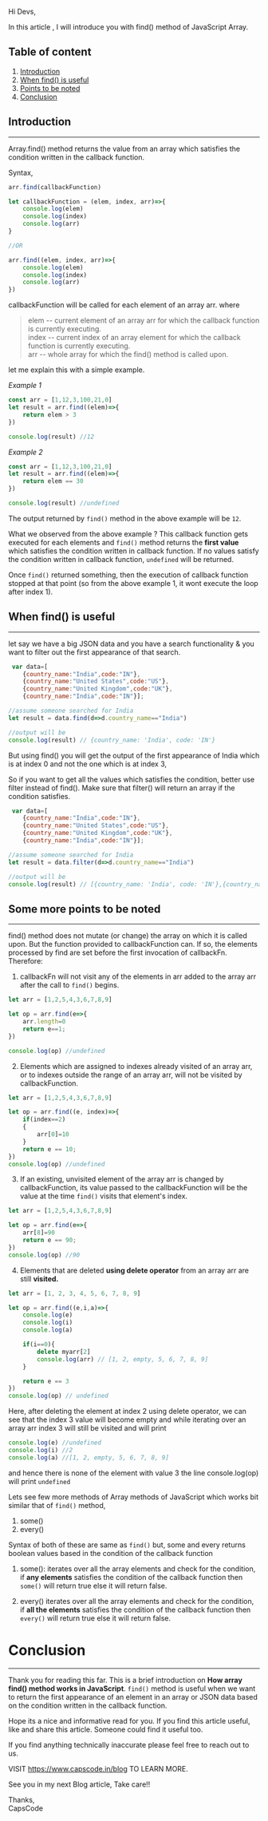 Hi Devs,

In this article , I will introduce you with find() method of JavaScript Array.

## Table of content
1. [Introduction](#introduction)
2. [When find() is useful](#when-find-is-useful)
3. [Points to be noted](#points-to-be-noted)
4. [Conclusion](#conclusion)


## Introduction <a name="introduction"></a>
---

Array.find() method returns the value from an array which satisfies the condition written in the callback function.

Syntax,

```js
arr.find(callbackFunction)

let callbackFunction = (elem, index, arr)=>{
    console.log(elem)
    console.log(index)
    console.log(arr)
}

//OR

arr.find((elem, index, arr)=>{
    console.log(elem)
    console.log(index)
    console.log(arr)
})
```

callbackFunction will be called for each element of an array arr.
where
>elem -- current element of an array arr for which the callback function is currently executing.\
index -- current index of an array element for which the callback function is currently executing.\
arr -- whole array for which the find() method is called upon.

let me explain this with a simple example.

*Example 1*
```js
const arr = [1,12,3,100,21,0]
let result = arr.find((elem)=>{
    return elem > 3
})

console.log(result) //12
```

*Example 2*
```js
const arr = [1,12,3,100,21,0]
let result = arr.find((elem)=>{
    return elem == 30
})

console.log(result) //undefined
```

The output returned by `find()` method in the above example will be `12`.

What we observed from the above example ?
This callback function gets executed for each elements and `find()` method returns the **first value** which satisfies the condition written in callback function.
If no values satisfy the condition written in callback function, `undefined` will be returned.




Once `find()` returned something, then the execution of callback function stopped at that point (so from the above example 1, it wont execute the loop after index 1).




## When find() is useful <a name="when-find-is-useful"></a> 
---

let say we have a big JSON data and you have a search functionality & you want to filter out the first appearance of that search.
```js
 var data=[
    {country_name:"India",code:"IN"},
    {country_name:"United States",code:"US"},
    {country_name:"United Kingdom",code:"UK"},
    {country_name:"India",code:"IN"}];

//assume someone searched for India
let result = data.find(d=>d.country_name=="India")

//output will be
console.log(result) // {country_name: 'India', code: 'IN'}
```

But using find() you will get the output of the first appearance of India which is at index 0 and not the one which is at index 3, 

So if you want to get all the values which satisfies the condition, better use filter instead of find(). Make sure that filter() will return an array if the condition satisfies.

```js
 var data=[
    {country_name:"India",code:"IN"},
    {country_name:"United States",code:"US"},
    {country_name:"United Kingdom",code:"UK"},
    {country_name:"India",code:"IN"}];

//assume someone searched for India
let result = data.filter(d=>d.country_name=="India")

//output will be
console.log(result) // [{country_name: 'India', code: 'IN'},{country_name:"India",code:"IN"}]
```


## Some more points to be noted <a name="points-to-be-noted"></a>
---

find() method does not mutate (or change) the array on which it is called upon.
But the function provided to callbackFunction can. If so, the elements processed by find are set before the first invocation of callbackFn. Therefore:
1. callbackFn will not visit any of the elements in arr added to the array arr after the call to `find()` begins.
```js
let arr = [1,2,5,4,3,6,7,8,9]

let op = arr.find(e=>{
    arr.length=0
    return e==1;
})

console.log(op) //undefined
```


2. Elements which are assigned to indexes already visited of an array arr, or to indexes outside the range of an array arr, will not be visited by callbackFunction.
```js
let arr = [1,2,5,4,3,6,7,8,9]

let op = arr.find((e, index)=>{
    if(index==2)
    {
        arr[0]=10
    }
    return e == 10;
})
console.log(op) //undefined
```



3. If an existing, unvisited element of the array arr is changed by callbackFunction, its value passed to the callbackFunction will be the value at the time `find()` visits that element's index.
```js
let arr = [1,2,5,4,3,6,7,8,9]

let op = arr.find(e=>{
    arr[8]=90
    return e == 90;
})
console.log(op) //90
```


4. Elements that are deleted **using delete operator** from an array arr are still **visited.**
```js
let arr = [1, 2, 3, 4, 5, 6, 7, 8, 9]

let op = arr.find((e,i,a)=>{
    console.log(e)
    console.log(i)
    console.log(a)

    if(i==0){
        delete myarr[2]
        console.log(arr) // [1, 2, empty, 5, 6, 7, 8, 9]
    }

    return e == 3
})
console.log(op) // undefined
```
Here, after deleting the element at index 2 using delete operator, we can see that the index 3 value will become empty and while iterating over an array arr index 3 will still be visited and will print 
```js
console.log(e) //undefined
console.log(i) //2
console.log(a) //[1, 2, empty, 5, 6, 7, 8, 9]
```
and hence there is none of the element with value 3 the line
console.log(op) will print `undefined`



Lets see few more methods of Array methods of JavaScript which works bit similar that of `find()` method,
1. some()
2. every()

Syntax of both of these are same as `find()`
but, some and every returns boolean values based in the condition of the callback function

1. some():
iterates over all the array elements and check for the condition, if **any elements** satisfies the condition of the callback function then `some()` will return true else it will return false.


2. every()
iterates over all the array elements and check for the condition, if **all the elements** satisfies the condition of the callback function then `every()` will return true else it will return false.


# Conclusion <a name="conclusion"></a>
---

Thank you for reading this far. This is a brief introduction on **How array find() method works in JavaScript**.
`find()` method is useful when we want to return the first appearance of an element in an array or JSON data based on the condition written in the callback function.

Hope its a nice and informative read for you.
If you find this article useful, like and share this article. Someone could find it useful too.

If you find anything technically inaccurate please feel free to reach out to us.

VISIT https://www.capscode.in/blog TO LEARN MORE.

See you in my next Blog article, Take care!!

Thanks,\
CapsCode